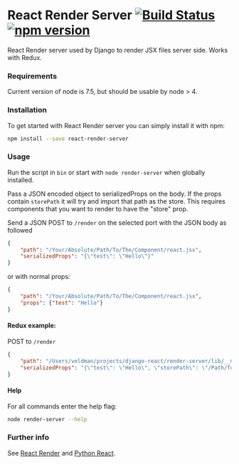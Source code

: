 # React Render Server [![Build Status](https://travis-ci.org/veldman/react-render-server.svg?branch=master)](https://travis-ci.org/veldman/react-render-server) [![npm version](https://img.shields.io/npm/v/react-render-server.svg?style=flat)](https://www.npmjs.com/package/react-render-server)

React Render server used by Django to render JSX files server side. Works with Redux.

### Requirements

Current version of node is 7.5, but should be usable by node > 4.

### Installation

To get started with React Render server you can simply install it with npm:

```bash
npm install --save react-render-server
```

### Usage

Run the script in `bin` or start with `node render-server` when globally installed.

Pass a JSON encoded object to serializedProps on the body. If the props
contain `storePath` it will try and import that path as the store.
This requires components that you want to render to have the "store" prop.


Send a JSON POST to `/render` on the selected port with the JSON body as followed

```json
{
	"path": "/Your/Absolute/Path/To/The/Component/react.jsx",
	"serializedProps": "{\"test\": \"Hello\"}"
}
```

or with normal props:

```json
{
	"path": "/Your/Absolute/Path/To/The/Component/react.jsx",
	"props": {"test": "Hello"}
}
```


#### Redux example:

POST to `/render`


```json
{
	"path": "/Users/veldman/projects/django-react/render-server/lib/__mock__/react.jsx",
	"serializedProps": "{\"test\": \"Hello\", \"storePath\": \"/Path/To/Store/store.js\"}"
}
```

#### Help

For all commands enter the help flag:
```bash
node render-server --help
```

### Further info

See [React Render](https://github.com/markfinger/react-render) and [Python React](https://github.com/markfinger/python-react).
